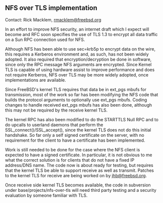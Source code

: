 ## NFS over TLS implementation ##

Contact: Rick Macklem, <rmacklem@freebsd.org>

In an effort to improve NFS security, an internet draft
which I expect will become and RFC soon specifies the
use of TLS 1.3 to encrypt all data traffic on a Sun RPC
connection used for NFS.

Although NFS has been able to use sec=krb5p to encrypt data
on the wire, this requires a Kerberos environment and, as
such, has not been widely adopted. It also required that
encryption/decryption be done in software, since only the
RPC message NFS arguments are encrypted.
Since Kernel TLS is capable of using hardware assist to
improve performance and does not require Kerberos, NFS
over TLS may be more widely adopted, once implementations
are available.

Since FreeBSD's kernel TLS requires that data be in ext_pgs
mbufs for transmission, most of the work so far has been
modifying the NFS code that builds the protocol arguments
to optionally use ext_pgs mbufs.
Coding changes to handle received ext_pgs mbufs has also
been done, although this may not be required by the receive
kernel TLS.

The kernel RPC has also been modified to do the STARTTLS
Null RPC and to do upcalls to userland daemons that
perform the SSL_connect()/SSL_accept(), since the kernel
TLS does not do this initial handshake.
So far only a self signed certificate on the server,
with no requirement for the client to have a certificate
has been implemented.

Work is still needed to be done for the case where the NFS
client is expected to have a signed certificate. In particular,
it is not obvious to me what the correct solution is for
clients that do not have a fixed IP address/DNS name.
The code now is about ready for testing, but requires that
the kernel TLS be able to support receive as well as transmit.
Patches to the kernel TLS for receive are being worked on
by jhb@freebsd.org.

Once receive side kernel TLS becomes available, the code in
subversion under base/projects/nfs-over-tls will need third
party testing and a security evaluation by someone familiar
with TLS.

